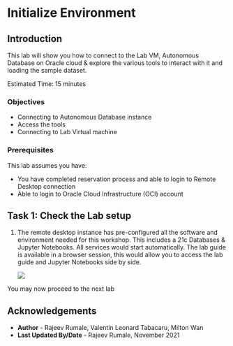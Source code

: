 # Initialize Environment

## Introduction
This lab will show you how to connect to the Lab VM, Autonomous Database on Oracle cloud & explore the various tools to interact with it and loading the sample dataset.

Estimated Time: 15 minutes

### Objectives
* Connecting to Autonomous Database instance
* Access the tools
* Connecting to Lab Virtual machine


### Prerequisites
This lab assumes you have:
* You have completed reservation process and able to login to Remote Desktop connection
* Able to login to Oracle Cloud Infrastructure (OCI) account


## Task 1: Check the Lab setup
1. The remote desktop instance has pre-configured all the software and environment needed for this workshop. This includes a 21c Databases & Jupyter Notebooks. All services would start automatically.  The lab guide is available in a browser session, this would allow you to access the lab guide and Jupyter Notebooks side by side.

    ![](./images/oml4py-novnc-guide.png " ")



You may now proceed to the next lab


## Acknowledgements
* **Author** - Rajeev Rumale, Valentin Leonard Tabacaru, Milton Wan
* **Last Updated By/Date** -  Rajeev Rumale, November 2021
